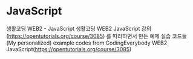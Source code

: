 # JavaScript
 생활코딩 WEB2 - JavaScript
 생활코딩 WEB2 JavaScript 강의(https://opentutorials.org/course/3085) 를 따라하면서 만든 예제 실습 코드들
(My personalized) example codes from CodingEverybody WEB2 JavaScript(https://opentutorials.org/course/3085)
